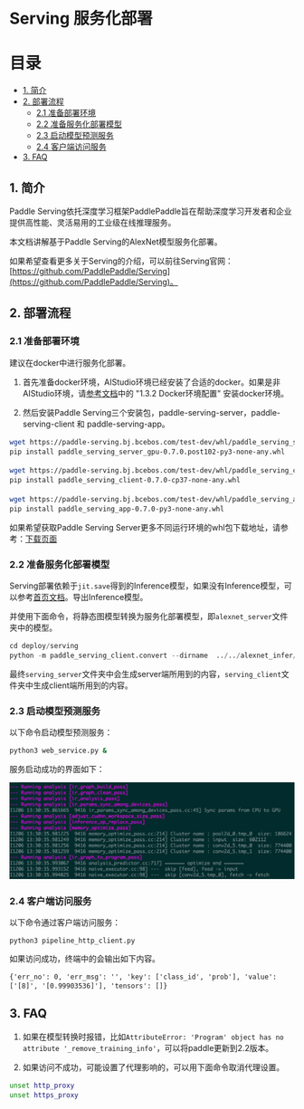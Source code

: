# Serving 服务化部署


# 目录

- [1. 简介]()
- [2. 部署流程]()
    - [2.1 准备部署环境]()
    - [2.2 准备服务化部署模型]()
    - [2.3 启动模型预测服务]()
    - [2.4 客户端访问服务]()
- [3. FAQ]()


## 1. 简介

Paddle Serving依托深度学习框架PaddlePaddle旨在帮助深度学习开发者和企业提供高性能、灵活易用的工业级在线推理服务。

本文档讲解基于Paddle Serving的AlexNet模型服务化部署。

如果希望查看更多关于Serving的介绍，可以前往Serving官网：[https://github.com/PaddlePaddle/Serving](https://github.com/PaddlePaddle/Serving)。

## 2. 部署流程

### 2.1 准备部署环境

建议在docker中进行服务化部署。

1. 首先准备docker环境，AIStudio环境已经安装了合适的docker。如果是非AIStudio环境，请[参考文档](https://github.com/PaddlePaddle/PaddleOCR/blob/release/2.3/doc/doc_ch/environment.md)中的 "1.3.2 Docker环境配置" 安装docker环境。

2. 然后安装Paddle Serving三个安装包，paddle-serving-server，paddle-serving-client 和 paddle-serving-app。

```bash
wget https://paddle-serving.bj.bcebos.com/test-dev/whl/paddle_serving_server_gpu-0.7.0.post102-py3-none-any.whl
pip install paddle_serving_server_gpu-0.7.0.post102-py3-none-any.whl

wget https://paddle-serving.bj.bcebos.com/test-dev/whl/paddle_serving_client-0.7.0-cp37-none-any.whl
pip install paddle_serving_client-0.7.0-cp37-none-any.whl

wget https://paddle-serving.bj.bcebos.com/test-dev/whl/paddle_serving_app-0.7.0-py3-none-any.whl
pip install paddle_serving_app-0.7.0-py3-none-any.whl
```

如果希望获取Paddle Serving Server更多不同运行环境的whl包下载地址，请参考：[下载页面](https://github.com/PaddlePaddle/Serving/blob/v0.7.0/doc/Latest_Packages_CN.md)

### 2.2 准备服务化部署模型

Serving部署依赖于`jit.save`得到的Inference模型，如果没有Inference模型，可以参考[首页文档](../../README.md)。导出Inference模型。

并使用下面命令，将静态图模型转换为服务化部署模型，即`alexnet_server`文件夹中的模型。

```python
cd deploy/serving
python -m paddle_serving_client.convert --dirname  ../../alexnet_infer/ --model_filename inference.pdmodel --params_filename inference.pdiparams --serving_server alexnet_server --serving_client alexnet_client
```

最终`serving_server`文件夹中会生成server端所用到的内容，`serving_client`文件夹中生成client端所用到的内容。


### 2.3 启动模型预测服务

以下命令启动模型预测服务：

```bash
python3 web_service.py &
```

服务启动成功的界面如下：

![](../../images/py_serving_startup_visualization.jpg)

### 2.4 客户端访问服务

以下命令通过客户端访问服务：

```
python3 pipeline_http_client.py
```
如果访问成功，终端中的会输出如下内容。

```
{'err_no': 0, 'err_msg': '', 'key': ['class_id', 'prob'], 'value': ['[8]', '[0.99903536]'], 'tensors': []}
```

## 3. FAQ

1. 如果在模型转换时报错，比如`AttributeError: 'Program' object has no attribute '_remove_training_info'`，可以将paddle更新到2.2版本。

2. 如果访问不成功，可能设置了代理影响的，可以用下面命令取消代理设置。

```bash
unset http_proxy
unset https_proxy
```
